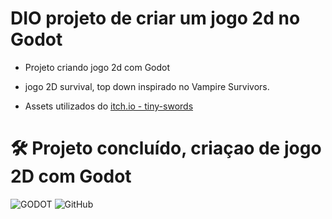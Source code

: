 # DIO projeto de criar um jogo 2d no Godot
* Projeto criando jogo 2d com Godot
  
* jogo 2D survival, top down
inspirado no Vampire Survivors.
* Assets utilizados do [itch.io - tiny-swords](https://pixelfrog-assets.itch.io/tiny-swords)
#  🛠 Projeto concluído, criaçao de jogo 2D com Godot

![GODOT](https://img.shields.io/badge/Godot%20Engine-478CBF?logo=godotengine&logoColor=fff&style=flat)
![GitHub](https://img.shields.io/badge/GitHub-100000?style=for-the-badge&logo=github&logoColor=white)
